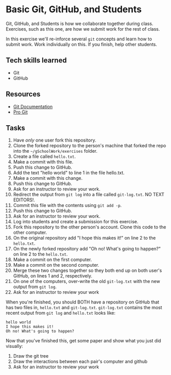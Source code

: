 Basic Git, GitHub, and Students
=========

Git, GitHub, and Students is how we collaborate together during class. Exercises, such as this one, are how we submit work for the rest of class.

In this exercise we'll re-inforce several `git` concepts and learn how to submit work. Work individually on this. If you finish, help other students.

## Tech skills learned

* Git
* GitHub

## Resources

* [Git Documentation](http://git-scm.com/documentation)
* [Pro Git](http://git-scm.com/book)

## Tasks

1. Have _only_ one user fork this repository. 
1. Clone the forked repository to the person's machine that forked the repo into the `~/gSchoolWork/exercises` folder.
1. Create a file called `hello.txt`.
1. Make a commit with this file.
1. Push this change to GitHub.
1. Add the text "hello world" to line 1 in the file hello.txt.
1. Make a commit with this change.
1. Push this change to GitHub.
1. Ask for an instructor to review your work.
1. Redirect the output from `git log` into a file called `git-log.txt`. NO TEXT EDITORS!.
1. Commit this file with the contents using `git add -p`.
1. Push this change to GitHub.
1. Ask for an instructor to review your work.
1. Log into students and create a submission for this exercise.
1. Fork this repository to the other person's account. Clone this code to the other computer.
1. On the original repository add "I hope this makes it!" on line 2 to the `hello.txt`.
1. On the newly forked repository add "Oh no! What's going to happen?" on line 2 to the `hello.txt`.
1. Make a commit on the first computer.
1. Make a commit on the second computer.
1. Merge these two changes together so they both end up on both user's GitHub, on lines 1 and 2, respectively.
1. On one of the computers, over-write the old `git-log.txt` with the new output from `git log`.
1. Ask for an instructor to review your work

When you're finished, you should BOTH have a repository on GitHub that has two files in, `hello.txt` and `git-log.txt`.
`git-log.txt` contains the most recent output from `git log` and `hello.txt` looks like:
```
hello world
I hope this makes it!
Oh no! What's going to happen?
```

Now that you've finished this, get some paper and show what you just did visually:

1. Draw the git tree
1. Draw the interactions between each pair's computer and github
1. Ask for an instructor to review your work

